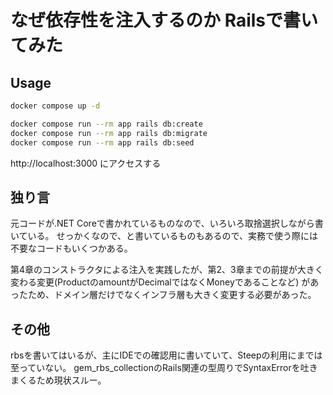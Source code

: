# なぜ依存性を注入するのか Railsで書いてみた

## Usage

```sh
docker compose up -d

docker compose run --rm app rails db:create
docker compose run --rm app rails db:migrate
docker compose run --rm app rails db:seed
```

http://localhost:3000 にアクセスする

## 独り言

元コードが.NET Coreで書かれているものなので、いろいろ取捨選択しながら書いている。
せっかくなので、と書いているものもあるので、実務で使う際には不要なコードもいくつかある。

第4章のコンストラクタによる注入を実践したが、第2、3章までの前提が大きく変わる変更(ProductのamountがDecimalではなくMoneyであることなど)
があったため、ドメイン層だけでなくインフラ層も大きく変更する必要があった。

## その他

rbsを書いてはいるが、主にIDEでの確認用に書いていて、Steepの利用にまでは至っていない。
gem_rbs_collectionのRails関連の型周りでSyntaxErrorを吐きまくるため現状スルー。
